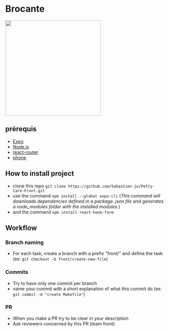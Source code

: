 # Brocante
<img src="https://i.postimg.cc/7PGyH4VX/logo.png" alt="" width="300" height="300" />

## prérequis
- [Expo](https://docs.expo.dev/development/getting-started/)
- [Node.js](https://nodejs.org/en/download/)
- [react-router](https://v5.reactrouter.com/native/guides/quick-start)
- [phone](https://www.echosdunet.net/sites/echosdunet.net/files/telephone-android-ou-ios-825x293.png)

## How to install project
- clone this repo `git clone https://github.com/Sebastien-jo/Petty-Care-Front.git`
- use the command `npm install --global expo-cli`
(*This command will downloads dependencies defined in a package. json file and generates a node_modules folder with the installed modules.*)
- and the command `npm install react-hook-form`

## Workflow
### Branch naming
- For each task, create a branch with a prefix "front/" and define the task (ex: `git checkout -b front/create-new-file`)
### Commits
- Try to have only one commit per branch
- name your commit with a short explanation of what this commit do (ex: `git commit -m "create Makefile"`)
### PR
- When you make a PR try to be clear in your description
- Ask reviewers concerned by this PR (team front)
